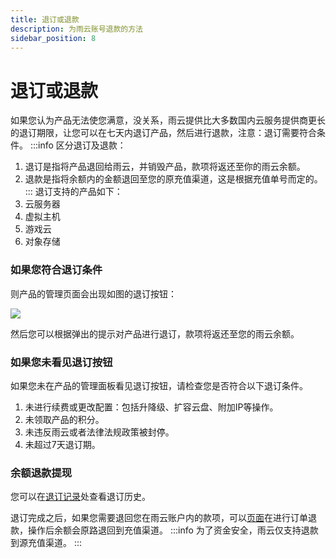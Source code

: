 ```yaml
---
title: 退订或退款
description: 为雨云账号退款的方法
sidebar_position: 8
---
```



# 退订或退款
如果您认为产品无法使您满意，没关系，雨云提供比大多数国内云服务提供商更长的退订期限，让您可以在七天内退订产品，然后进行退款，注意：退订需要符合条件。
:::info
区分退订及退款：

1. 退订是指将产品退回给雨云，并销毁产品，款项将返还至你的雨云余额。
2. 退款是指将余额内的金额退回至您的原充值渠道，这是根据充值单号而定的。
:::
退订支持的产品如下：
1. 云服务器
2. 虚拟主机
3. 游戏云
4. 对象存储


### 如果您符合退订条件
则产品的管理页面会出现如图的退订按钮：

![](https://cn-sy1.rains3.com/rainyun-assets/pic/2023/12/20231210192644_7124b3b8c971adb682c40b91a6d342ed.png)

然后您可以根据弹出的提示对产品进行退订，款项将返还至您的雨云余额。


### 如果您未看见退订按钮
如果您未在产品的管理面板看见退订按钮，请检查您是否符合以下退订条件。
1. 未进行续费或更改配置：包括升降级、扩容云盘、附加IP等操作。
2. 未领取产品的积分。
3. 未违反雨云或者法律法规政策被封停。
4. 未超过7天退订期。

### 余额退款提现

您可以在[退订记录]处查看退订历史。

退订完成之后，如果您需要退回您在雨云账户内的款项，可以[页面](https://app.rainyun.com/expense/other)在进行订单退款，操作后余额会原路退回到充值渠道。
:::info
为了资金安全，雨云仅支持退款到源充值渠道。
:::



[退订记录]: https://app.rainyun.com/logs/unsub
[充值历史]: https://app.rainyun.com/logs/pay